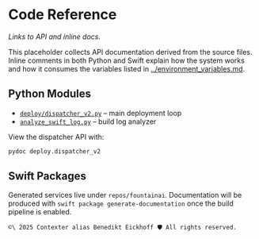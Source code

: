 # Code Reference

*Links to API and inline docs.*

This placeholder collects API documentation derived from the source files.
Inline comments in both Python and Swift explain how the system works and how
it consumes the variables listed in [../environment_variables.md](../environment_variables.md).

## Python Modules

- [`deploy/dispatcher_v2.py`](../../deploy/dispatcher_v2.py) – main deployment loop
- [`analyze_swift_log.py`](../../analyze_swift_log.py) – build log analyzer

View the dispatcher API with:

```bash
pydoc deploy.dispatcher_v2
```

## Swift Packages

Generated services live under `repos/fountainai`. Documentation will be produced
with `swift package generate-documentation` once the build pipeline is enabled.

```` text
©\ 2025 Contexter alias Benedikt Eickhoff 🛡️ All rights reserved.
````
